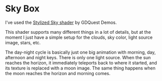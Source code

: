 # Sky Box

I've used the [Stylized Sky shader](https://github.com/gdquest-demos/godot-4-stylized-sky) by
GDQuest Demos.

This shader supports many different things in a lot of details, but at the moment I just have a simple setup
for the clouds, sky color, light source image, stars, etc.

The day-night cycle is basically just one big animation with morning, day, afternoon and night keys. 
There is only one light source. When the sun reaches the horizon, it immediately teleports back to where it started, 
and its texture is replaced with a moon image. The same thing happens when the moon reaches the horizon and morning comes.